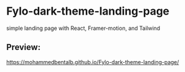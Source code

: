 # Fylo-dark-theme-landing-page
simple landing page with React, Framer-motion, and Tailwind

## Preview:
https://mohammedbentalb.github.io/Fylo-dark-theme-landing-page/

